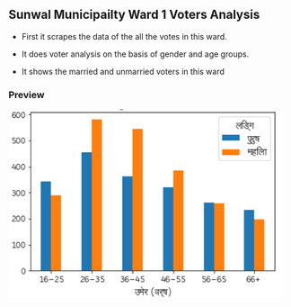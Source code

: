 ## Sunwal Municipailty Ward 1 Voters Analysis

- First it scrapes the data of the all the votes in this ward.

- It does voter analysis on the basis of gender and age groups.

- It shows the married and unmarried voters in this ward

### Preview
![alt text](sunwal1.png)